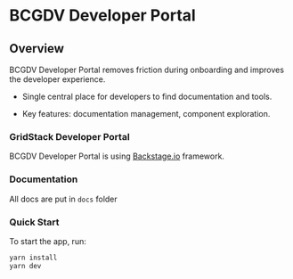 # BCGDV Developer Portal 

## Overview

BCGDV Developer Portal removes friction during onboarding and improves the developer experience.

- Single central place for developers to find documentation and tools. 

- Key features: documentation management, component exploration.

### GridStack Developer Portal

BCGDV Developer Portal is using [Backstage.io](https://backstage.io) framework.

### Documentation
All docs are put in `docs` folder

### Quick Start
To start the app, run:

```sh
yarn install
yarn dev
```